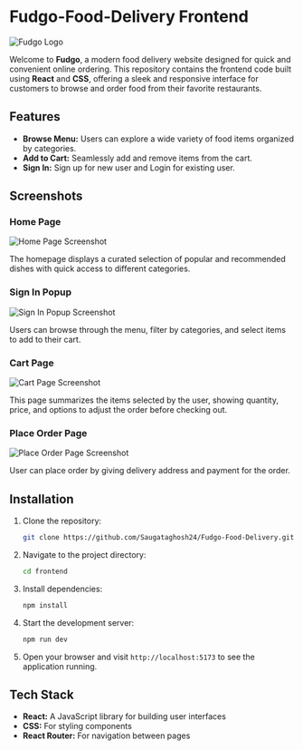 # Fudgo-Food-Delivery Frontend

![Fudgo Logo](path_to_logo_image)

Welcome to **Fudgo**, a modern food delivery website designed for quick and convenient online ordering. This repository contains the frontend code built using **React** and **CSS**, offering a sleek and responsive interface for customers to browse and order food from their favorite restaurants.

## Features

- **Browse Menu:** Users can explore a wide variety of food items organized by categories.
- **Add to Cart:** Seamlessly add and remove items from the cart.
- **Sign In:** Sign up for new user and Login for existing user.

## Screenshots

### Home Page
![Home Page Screenshot](path_to_home_screenshot)

The homepage displays a curated selection of popular and recommended dishes with quick access to different categories.

### Sign In Popup
![Sign In Popup Screenshot](path_to_menu_screenshot)

Users can browse through the menu, filter by categories, and select items to add to their cart.

### Cart Page
![Cart Page Screenshot](path_to_cart_screenshot)

This page summarizes the items selected by the user, showing quantity, price, and options to adjust the order before checking out.

### Place Order Page
![Place Order Page Screenshot](path_to_tracking_screenshot)

User can place order by giving delivery address and payment for the order.

## Installation

1. Clone the repository:

   ```bash
   git clone https://github.com/Saugataghosh24/Fudgo-Food-Delivery.git
   ```

2. Navigate to the project directory:

   ```bash
   cd frontend
   ```

3. Install dependencies:

   ```bash
   npm install
   ```

4. Start the development server:

   ```bash
   npm run dev
   ```

5. Open your browser and visit `http://localhost:5173` to see the application running.


## Tech Stack

- **React:** A JavaScript library for building user interfaces
- **CSS:** For styling components
- **React Router:** For navigation between pages

